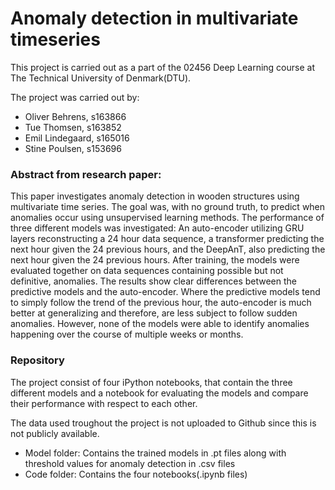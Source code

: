 # Anomaly detection in multivariate timeseries

This project is carried out as a part of the 02456 Deep Learning course at The Technical University of Denmark(DTU). 

The project was carried out by: 
* Oliver Behrens, s163866
* Tue Thomsen, s163852
* Emil Lindegaard, s165016
* Stine Poulsen, s153696

### Abstract from research paper: 
This paper investigates anomaly detection in wooden structures using multivariate time series. The goal was, with no ground truth, to predict when anomalies occur using unsupervised learning methods. The performance of three different models was investigated: An auto-encoder utilizing GRU layers reconstructing a 24 hour data sequence, a transformer predicting
the next hour given the 24 previous hours, and the DeepAnT, also predicting the next hour given the 24 previous hours. After training, the models were evaluated together on data sequences containing possible but not definitive, anomalies. The results show clear differences between the predictive models and the auto-encoder. Where the predictive models tend to simply follow the trend of the previous hour, the auto-encoder is much better at generalizing and therefore, are less subject to follow sudden anomalies. However, none of the models were able to identify anomalies happening over the course of multiple weeks or months.

### Repository 

The project consist of four iPython notebooks, that contain the three different models and a notebook for evaluating the models and compare their performance with respect to each other.

The data used troughout the project is not uploaded to Github since this is not publicly available. 
* Model folder: Contains the trained models in .pt files along with threshold values for anomaly detection in .csv files
* Code folder: Contains the four notebooks(.ipynb files)


